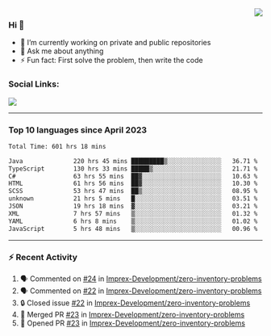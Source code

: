 <!--
<a href="https://wuffy.eu">
  <img align="right" src="https://github.com/ngloader/ngloader/blob/devcard/devcard.png" height="410" width="300" alt="NgLoader's Dev Card"/>
</a>
-->

<a href="https://wuffy.eu">
  <img align="right" src="https://github-readme-stats.vercel.app/api?username=ngloader&count_private=true&include_all_commits=true&show_icons=true&hide_rank=true&theme=dracula" />
</a>

### Hi 👋
- 🔭 I’m currently working on private and public repositories
- 💬 Ask me about anything
- ⚡ Fun fact: First solve the problem, then write the code

### Social Links:
<a href="https://discord.gg/jUtRU5Q">
  <img src="https://dcbadge.vercel.app/api/shield/128286216708685824?style=flat&theme=clean&compact=true" />
</a>

<!--
---

<div>
  <img src="https://github-readme-stats.vercel.app/api/wakatime?username=NgLoader&api_domain=wakapi.wuffy.dev&bg_color=282a36&title_color=ff6e96&icon_color=2F855A&text_color=ffffff&custom_title=Week%20Stats&layout=compact" />
</div>

---

<div>
  <img height="170" align="left" src="https://github-readme-stats.vercel.app/api?username=ngloader&count_private=true&include_all_commits=true&show_icons=true&theme=dracula" />
  <img src="https://github-readme-stats.vercel.app/api/top-langs/?username=ngloader&layout=compact&theme=dracula" />
</div>

---

<a href="https://github.com/ryo-ma/github-profile-trophy">
  <img width=800 src="https://github-profile-trophy.vercel.app/?username=ngloader&column=8&theme=dracula&no-frame=true"/>
</a>
-->

---

### Top 10 languages since April 2023

<!--START_SECTION:waka-->

```txt
Total Time: 601 hrs 18 mins

Java              220 hrs 45 mins █████████▒░░░░░░░░░░░░░░░   36.71 %
TypeScript        130 hrs 33 mins █████▒░░░░░░░░░░░░░░░░░░░   21.71 %
C#                63 hrs 55 mins  ██▓░░░░░░░░░░░░░░░░░░░░░░   10.63 %
HTML              61 hrs 56 mins  ██▓░░░░░░░░░░░░░░░░░░░░░░   10.30 %
SCSS              53 hrs 47 mins  ██▒░░░░░░░░░░░░░░░░░░░░░░   08.95 %
unknown           21 hrs 5 mins   █░░░░░░░░░░░░░░░░░░░░░░░░   03.51 %
JSON              19 hrs 18 mins  ▓░░░░░░░░░░░░░░░░░░░░░░░░   03.21 %
XML               7 hrs 57 mins   ▒░░░░░░░░░░░░░░░░░░░░░░░░   01.32 %
YAML              6 hrs 8 mins    ▒░░░░░░░░░░░░░░░░░░░░░░░░   01.02 %
JavaScript        5 hrs 48 mins   ▒░░░░░░░░░░░░░░░░░░░░░░░░   00.96 %
```

<!--END_SECTION:waka-->

---

### :zap: Recent Activity
<!--START_SECTION:activity-->
1. 🗣 Commented on [#24](https://github.com/Imprex-Development/zero-inventory-problems/issues/24#issuecomment-2095042276) in [Imprex-Development/zero-inventory-problems](https://github.com/Imprex-Development/zero-inventory-problems)
2. 🗣 Commented on [#22](https://github.com/Imprex-Development/zero-inventory-problems/issues/22#issuecomment-2090358140) in [Imprex-Development/zero-inventory-problems](https://github.com/Imprex-Development/zero-inventory-problems)
3. 🔒 Closed issue [#22](https://github.com/Imprex-Development/zero-inventory-problems/issues/22) in [Imprex-Development/zero-inventory-problems](https://github.com/Imprex-Development/zero-inventory-problems)
4. 🎉 Merged PR [#23](https://github.com/Imprex-Development/zero-inventory-problems/pull/23) in [Imprex-Development/zero-inventory-problems](https://github.com/Imprex-Development/zero-inventory-problems)
5. 💪 Opened PR [#23](https://github.com/Imprex-Development/zero-inventory-problems/pull/23) in [Imprex-Development/zero-inventory-problems](https://github.com/Imprex-Development/zero-inventory-problems)
<!--END_SECTION:activity-->
